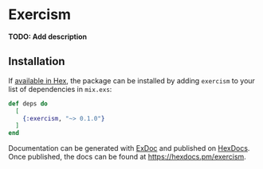 # Exercism

**TODO: Add description**

## Installation

If [available in Hex](https://hex.pm/docs/publish), the package can be installed
by adding `exercism` to your list of dependencies in `mix.exs`:

```elixir
def deps do
  [
    {:exercism, "~> 0.1.0"}
  ]
end
```

Documentation can be generated with [ExDoc](https://github.com/elixir-lang/ex_doc)
and published on [HexDocs](https://hexdocs.pm). Once published, the docs can
be found at <https://hexdocs.pm/exercism>.


